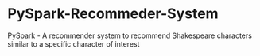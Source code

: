 # PySpark-Recommeder-System
PySpark - A recommender system to recommend Shakespeare characters similar to a specific character of interest
